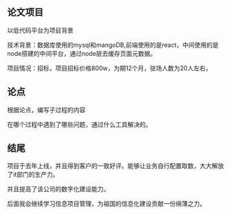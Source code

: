 ## 论文项目

以低代码平台为项目背景

技术背景：数据库使用的mysql和mangoDB,前端使用的是react，中间使用的是node搭建的中间平台，通过node层去缓存页面元数据。

项目情况：招标，项目招标价格800w，为期12个月，驻场人数为20人左右，





## 论点

根据论点，编写子过程的内容

在哪个过程中遇到了哪些问题，通过什么工具解决的。





## 结尾

项目于去年上线，并且得到客户的一致好评。能够让业务自行配置取数，大大解放了it部门的生产力。

并且提高了该公司的数字化建设能力。

后面我会继续学习信息项目管理，为祖国的信息化建设贡献一份绵薄之力。

